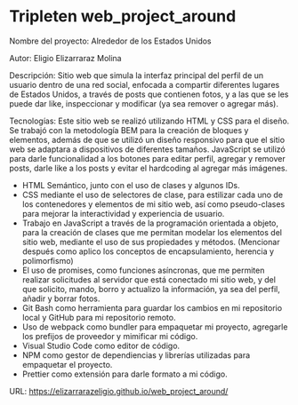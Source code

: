 # Tripleten web_project_around

Nombre del proyecto: Alrededor de los Estados Unidos

Autor: Eligio Elizarraraz Molina

Descripción: Sitio web que simula la interfaz principal del perfil de un usuario dentro de una red social, enfocada a compartir diferentes lugares de Estados Unidos, a través de posts que contienen fotos, y a las que se les puede dar like, inspeccionar y modificar (ya sea remover o agregar más).

Tecnologías: Este sitio web se realizó utilizando HTML y CSS para el diseño. Se trabajó con la metodología BEM para la creación de bloques y elementos, además de que se utilizó un diseño responsivo para que el sitio web se adaptara a dispositivos de diferentes tamaños. JavaScript se utilizó para darle funcionalidad a los botones para editar perfil, agregar y remover posts, darle like a los posts y evitar el hardcoding al agregar más imágenes.

- HTML Semántico, junto con el uso de clases y algunos IDs.
- CSS mediante el uso de selectores de clase, para estilizar cada uno de los contenedores y elementos de mi sitio web, así como pseudo-clases para mejorar la interactividad y experiencia de usuario.
- Trabajo en JavaScript a través de la programación orientada a objeto, para la creación de clases que me permitan modelar los elementos del sitio web, mediante el uso de sus propiedades y métodos. (Mencionar después como aplico los conceptos de encapsulamiento, herencia y polimorfismo)
- El uso de promises, como funciones asíncronas, que me permiten realizar solicitudes al servidor que está conectado mi sitio web, y del que solicito, mando, borro y actualizo la información, ya sea del perfil, añadir y borrar fotos.
- Git Bash como herramienta para guardar los cambios en mi repositorio local y GitHub para mi repositorio remoto.
- Uso de webpack como bundler para empaquetar mi proyecto, agregarle los prefijos de proveedor y mimificar mi código.
- Visual Studio Code como editor de código.
- NPM como gestor de dependiencias y librerías utilizadas para empaquetar el proyecto.
- Prettier como extensión para darle formato a mi código.

URL: https://elizarrarazeligio.github.io/web_project_around/
